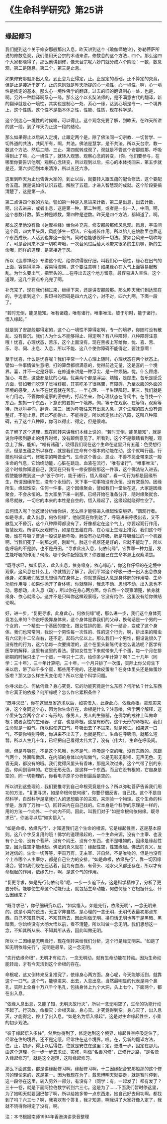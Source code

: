 # 《生命科学研究》第25讲

------

## 缘起修习

我们提到这个关于修安那般那出入息，昨天讲到这个《瑜伽师地论》，弥勒菩萨所说的修数息观，我们借用天台宗的术语来讲，修数息的这个方法，四个。那么这四个大家都晓得了，那么他讲到修，像天台宗呢六妙门就分成六个阶段：一数，数息观，第二是随息，第二个，第三是止息。

如果修安那般那出入息，到止息为止得定，止。止是定的基础，还不算定的究竟，但是止是接近于定了。止的原则就是昨天所提的心一境性，心一境性，啊，心一境性是修定的基本。那么心一境性佛学的翻译，过去的旧的翻译制心一处，也是，啊。另外一种翻译啊系心一缘。那么这个以玄奘法师的，是不满意古代的翻译，新的翻译就是心一境性，其实也是制心一处、系心一缘，达到心境是专一，一个境界上，这个性质。这个性不是指本体之性，性能、性质，现在科学是。

这个到达心一境性的时候嘛，可以得止。这个观念先要了解，到昨天，在昨天所讲的这一段，到了昨天为止这一段的结论。

那么如果得止以后转入定境，止跟定两个是，除了佛法同一切宗教、一切哲学、一切外道的共法，共同所有，啊，共法。佛法是慧学，是不共法。所以天台宗，教一数这个方法、然后二随、三止、第四就转成观了，观就是不管这个安那般那，呼吸得到止了嘛，心一境性了，就转入观慧、观察心念的转变，（你，他们要参与，在哪里你要告诉他啊）观察心念转变，所以观到以后，把心的本体找回来，第五步就是还，第六步回到本来清净，所以五还六净。

这里到昨天为止也告诉大家的，到止以后，就要转入跟五蕴的配合修法，这个要配合五蕴。就是说如何认识五蕴，解脱了五蕴，才进入智慧观的成就。这个阶段要搞清楚了，这是第一点。

第二点讲四个数的方法。譬如第一种是入息进来计数，第二是出息，出去计数，啊，出去进来，或者出息，这是第一种。第二种呢，或者是一出一入，中间，啊，这个总数计数。第三种是顺数。第四种是逆数。昨天是四个方法，都知道了，啊。

那么这里他没有像《达摩禅经》给你补充完，修安那般那修风息观。风息，宇宙间这个风，四大里头风，风能够生一切法，它有成长作用。所以胎儿在娘胎里也靠这个东西成长，人活到也靠这一股气。同时也能够毁坏一切法。譬如台风来一切吹垮了，可是台风来不是一切吹垮哦，一次台风过后给大地带来很多的生机喔，新的生命哦，同样的道理，是空接近于风。

所以《达摩禅经》专讲这个呢，给你讲得很仔细，叫我们心一境性，缘心在出气的上面，容易得清净，容易得涅槃，这个要注意喔！如果缘心在入气上面容易起散乱。为什么要出气，把里头的……在呼出去这个地方留意，最容易进入空性。这个道理，这几个要点补充完了啊。

补充完了，现在我们翻过来，继续下来，还是讲安那般那。那么昨天我们到达现在的，手边拿到这个，影印书的页码是四六九这个，对不对，四六九啊，下面一段了。

“若时无倒，能见能知。唯有诸蕴，唯有诸行。唯事唯法。彼于尔时，能于诸行，悟入缘起。”

就是到了安那般那得定的，这个心一境性不算得定啊，专一的境界，你随时没有散乱、没有昏沉。我们人为什么不能够得止、得定啊？有八种障碍，八种障碍注意哦！忧喜，心理状态，苦乐，这个上面没有，现在黑板上写给你，忧、喜、苦、乐、寻、伺、出息、入息，所以不能、这八个使你障碍不能得定，要注意啊！

至于忧喜，什么是忧喜呢？我们平常一个人心理上随时，心理状态在两个状态上。譬如一件事情做生意吧，打的算盘都很满意的，觉得前途无量，这是喜的一个境界。喜，并不一定是好事，在修道来讲是一种浮尘、是一种烦恼。忧，什么顾虑、担心、考虑，这些都是忧的心理。忧喜两个都是浮尘、烦恼，是顾虑。苦乐是感受方面，譬如我们吃饱了觉得舒服，其实吃多了很痛苦，有障碍，乃至衣服的外面的环境的感受，人生不在忧喜就在苦乐，一半心理、一半生理障碍。第三，我们就是专门用功，不管你修道家的密宗的，打起坐来，你心理状态在寻伺中，在寻找一个东西，想抓一个东西，下意识的要抓一个境界。伺，等于在观察、在等待，观察等待，所以叫寻伺，翻译。第三，因为呼吸往来有出息入息，这个生理的四大没有调整好，不能止息，因此不能得止、不能得定。所以修定修止的八障，这叫八种障碍，去了这个八种障，你可以得止、得定，但是很难。

先了解了这个道理，现在回转来讲我们本经上说的，“若时无倒，能见能知”，就是说你呼吸到静止的境界时候，没有颠倒意见了。所看到，这个不是眼睛看到喔，观念上了解，能知，“唯有诸蕴”，晓得我们现在这个生命在这里只有五蕴：色受想行识。但是五蕴之所以存在，就是我们生命有个根本的动能在动，这个就叫行蕴。行蕴也叫做业气，修密宗的叫做业气，生命这个善业、恶业、不善不恶业带来这一股生命的气息，它始终动能，心脏在跳动、血液在流行，“唯有诸行”。“唯事唯法”，这个时候你知道自己，我现在只有专一修安那般那这一件事，这个佛法钻入进去。假使能够做到这一步“彼于尔时，能于诸行，悟入缘起”，看一切行为都是因缘所生，所谓因缘所生，没有个永恒的，天下事一切事物没有永恒、没有究竟的。因缘所生，缘起性空。任何一件事，这个因缘聚会，譬如我们一堂坐在这，大家是因缘聚会，不会永恒的。当大家坐下来一刹那，已经开始在准备分开，随时缘聚就合、缘尽就散，一切它的本来的本性是自空的，悟入缘起了，这缘起就晓得性空了。

云何悟入呢？他这里分析给你讲，怎么样才能够进入缘起性空境界。“谓观行者。如是寻求，此入出息，何依何缘”，他说现在你到达了，呼吸进来呼吸出去，又不散乱又不昏沉，这个八种障碍都没有了，好像都定在这个气上，你要起观行作用，智慧反观。所谓以反观修行，如是在五蕴在内、在心理上生理上推究，我们这个呼吸，谁在呼吸？普通一般说是肺呼吸，肺没有办法呼吸，肺是呼吸经过的一个机器啊，当我们死了一刹那之间，刚断气，肺这个机器还是好的，它就不能动了。所以能呼吸的不是肺，也不是丹田。“寻求此出入息，何依何缘”，它靠哪一种力量，发生能呼吸的作用？何缘，哪个条件配搭拢来？你要自己在生命本源上观察清楚。

“既寻求已，如实悟入，此入出息，依身缘身，依心缘心”，你这样仔细的在定境中观察，这风息在什么上，你就悟到了解了。我们平常这个呼吸一进一出入出息依身缘身，如果我们感觉思想偏向在身体上，你就觉得出入息是身体肺的作用喽、生命功能作用喽；如果你抛开了身体呢，你就晓得，我念不动、思想不动，出入息也不动。思想动，出入息（动），所以你在身心两方面，你自然一个观察清楚，依身就缘身、依心就缘心。这并不是只叫你这样观察哦，它没有给你、这里没有给你做结论啊。

好，进一步，“复更寻求，此身此心，何依何缘”呢，那么进一步，我们这个身体究竟怎么来的？你说呼吸靠身体来，这个身体是靠我们的父母，换句话是一个男的一个女的，一个精虫一个基因的变化，跟女性排的蛋，两个一结合，变成了这个身体。我们也常常问，我说一个男性每一次性的、性的这个行为，啊，排出来的精虫有六亿到十二亿左右，还不定，起码六亿以上。那么我们一个男性，假设说很久了没有性的行为，这六亿每一次要排泄的，这个在里头新陈代谢怎么说法呢？医学有医学的解释，这里有这里的看法。譬如女性生下来就带来几千个蛋，每一个月在排卵期的时候只出了一个蛋，一年只十二次，给你多少年计算？啊？二十几年（同学：三十年），三十年计算吧，三十年，一个月只排了一次蛋，实际上你父母生下来以后，带了四千多个蛋，那些用不完的，还是做皮蛋啦？在身体里头还是做蛋炒饭啦？那又怎么样生灭变化呢？所以它是个科学问题。

你寻求此心、何依何缘？身心究竟、它的功能究竟是什么东西？何所依？什么东西作它真正的依报？何所缘呢？怎么作它累积条件？

“既寻求已”，你在这里反省追求以后，如实悟入，此身此心，依缘命根。拿现实来讲，这个身同这个心，因为你生命存在，命根是什么？注意喽，佛学两个解释，这个里头包含两个含义：有形的，像男人，男人的生殖器，在佛学的戒律上叫做命根；或者女性的生殖器、子宫，也是命根。这是有形的。这个无形的命根呢，我们生命就是一股气。所以假使这口气，呼吸出去了不进来，就是死亡。如果这一口气，不要你特别呼吸，你进来不出去了，也就是死亡。生命在呼吸间，就那么短暂。所以人生几十年，已经把自己看得太伟大了，没有（伟大），生命在呼吸间。

呃，但是呼吸在，不是这个风哦，也不是气，呼吸是个空的哦，没有东西的。风跟气两个，外面叫做风、在内部的身体以内叫做气，它是无影无形相、无声无色、无香无臭，都没有的哦。我们觉得风里头有香味，那是风吹过来，这个气带了别的东西，你闻到香味的。它是无形无色，是这样一个东西。而且它没有根的，它自身是空的，同一切物理的，你看电子原子分析到最后是空的。

所以讲到这些理论，我们要推寻到自己命根究竟是什么？所以弥勒菩萨告诉我们用功的方法，“复更寻求，如是命根何依何缘”，你要仔细反省，自己找。这个不是自然科学，自然科学是拿我们人的思想脑子的主观，来测验一个物理。这个生命的科学是，放弃了万物一切，回转来内在自己找的。它本身是个科学的原理是一样的，用的方法一个向外、一个向内不同。因此，叫我们对于“如是命根何依何缘。既寻求已”，你追寻以后“如实悟入”。

“如是命根，依缘先行”，才知道我们这个生命的根源，它是缘起性空，这是基本原则。这八个字反复用的哦！佛学的道理缘起的，一个生命来源，没有个主宰、也没有个上帝、没有个菩萨、没有个阎王、没有个东西，也不是唯物的，因缘是缘起性空，因为性空才能缘起。佛法的真义就在：缘起性空，性空缘起。佛法的真义，反对迷信的。生命一切等等，宇宙万有，无主宰、非自然，不是唯物的，但是也没有个上帝哪个人主宰你，都是自己业力的安排。“如是命根，依缘先行”，靠一切因缘凑合，譬如我们现在还活着，因为有血液、有骨头、地水火风都还存在，所以才有命根起的作用，依缘先行，啊，是这个气的作用。

“复更寻求，如是先行何依何缘”呢，一步一步追下去，这是科学精神了，分析了更要分析。能够使生命这个动能行止，就包括生命动能，何依何缘？它根据什么、什么因缘来？

“既寻求已”，你仔细研究以后，“如实悟入。如是先行，依缘无明”，一念无明来的。这是小乘的说法，无主宰非自然，是心理的一念无明，无明代表最初那点东西。自己不知其所来、不知其所去，因此叫做无明。换句话无明也等于是黑暗、黑暗面，你始终没有大彻大悟以前，看不清楚，所以叫做一念无明。我们思想这一念，不知其所从来、不知其所从去，因此叫做无明。

所以十二因缘是无明缘行，现在倒转来给我们分析，这个行是缘无明来。“如是了知无明依缘先行”，无明是最早，这一念无明。

“先行依缘命根”，无明才有动力，一念无明动，就有生命动能在转动。因为生命动能转动，才有今天活到这个命根的存在。

命根呢，这又倒转来反复推究了，依缘身心两方面。身心呢，今天能够活到，就靠这个一口气。这个气，能够进来、出去，入息出息，当然最明显的代表是两个鼻孔，实际上全身十万八千个毛孔，包括身体上九个大洞，头上七个，下面两个，都在出入息。

“依缘入息出息，又能了知，无明灭故行灭”，所以一念无明空了，生命的功能行动不起了。行灭故，命根灭；命根灭故，身心灭。才究竟得到空。身心灭了，出入息灭，才能得定，停止了出入息。“如是名为悟入缘起”，这是对生命缘起性空，小乘的初步观法。

“彼于缘起悟入多住”，然后你得到了，修定达到这个境界，缘起性空呼吸定住了，经常在住的境界，还不是定哦，经常住在这个境界，哎。在，另新的翻译方法，住，止，初步，得止以后得住，住就是安住在这里；定，更进一步，固定在那儿。由这个道理，你一步一步去求证、实修，叫做“名善习修”，正修行之路，“是名悟入缘起修习”，就是这个道理，这叫缘起修习。

那么下面这些，都是讲缘起修习啊。缘起修习啊，十二因缘配合安那般那的这个修习的理论来的，这是第一。因为我现在为了，戴思博明天就要走，就是暂时停到，这一段停在这里，转入另外一部分，有没有？（同学：有，一起发了）都有发了？三十一卷，就是下面阿拉伯数字转到六三七。这是为了……下面我们暂时停这里，为了她明天就要回巴黎了啊，所以给她多带一点东西走，她自己好去用功啊。都找到了吗？六三七？啊，我喜欢有个答复，我才知道，啊我讲了大家好像入定了，我就不晓得你得定了没有，啊。

注：本书根据南师1994年香港演讲录音整理

